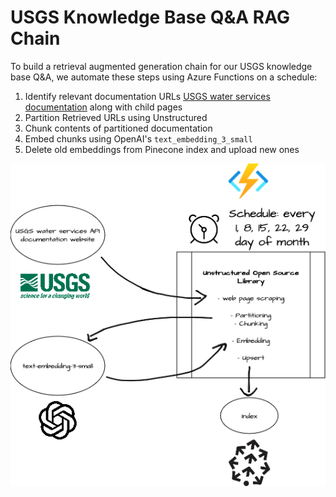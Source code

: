 # USGS Knowledge Base Q&A RAG Chain

To build a retrieval augmented generation chain for our USGS knowledge base Q&A, we automate these steps using Azure Functions on a schedule:

1. Identify relevant documentation URLs [USGS water services documentation](https://waterservices.usgs.gov/docs) along with child pages
2. Partition Retrieved URLs using Unstructured
3. Chunk contents of partitioned documentation
4. Embed chunks using OpenAI's `text_embedding_3_small`
5. Delete old embeddings from Pinecone index and upload new ones

![Embeddings Updating](./embeddings_updating.drawio.png)
